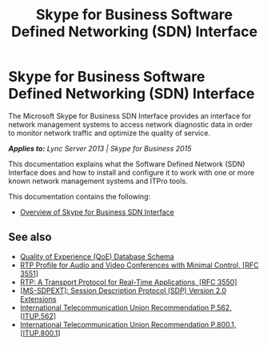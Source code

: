 ﻿---
title: Skype for Business Software Defined Networking (SDN) Interface
description: The Skype for Business Software Defined Networking (SDN) Interface.
TOCTitle: '@NoTitle'
ms:assetid: 2cc9aa1a-a180-4887-8e87-93450ab57106
ms:mtpsurl: https://msdn.microsoft.com/library/Dn785131(v=office.16)
ms:contentKeyID: 65258652
ms.date: 02/27/2017
mtps_version: v=office.16
---

# Skype for Business Software Defined Networking (SDN) Interface

The Microsoft Skype for Business SDN Interface provides an interface for network management systems to access network diagnostic data in order to monitor network traffic and optimize the quality of service.


_**Applies to:** Lync Server 2013 | Skype for Business 2015_

This documentation explains what the Software Defined Network (SDN) Interface does and how to install and configure it to work with one or more known network management systems and ITPro tools.

This documentation contains the following:

  - [Overview of Skype for Business SDN Interface](overview-of-skype-for-business-sdn-interface.md)

## See also

- [Quality of Experience (QoE) Database Schema](https://technet.microsoft.com/library/gg398687.aspx)
- [RTP Profile for Audio and Video Conferences with Minimal Control, \[RFC 3551\]](http://www.ietf.org/rfc/rfc3551.txt)
- [RTP: A Transport Protocol for Real-Time Applications, \[RFC 3550\]](http://www.ietf.org/rfc/rfc3550.txt)
- [\[MS-SDPEXT\]: Session Description Protocol (SDP) Version 2.0 Extensions](https://msdn.microsoft.com/library/cc431514\(v=office.12\).aspx)
- [International Telecommunication Union Recommendation P.562, \[ITUP.562\]](http://www.itu.int/rec/t-rec-p.562-200405-i/en\))
- [International Telecommunication Union Recommendation P.800.1, \[ITUP.800.1\]](http://www.itu.int/rec/t-rec-p.800.1-200607-i/en)

